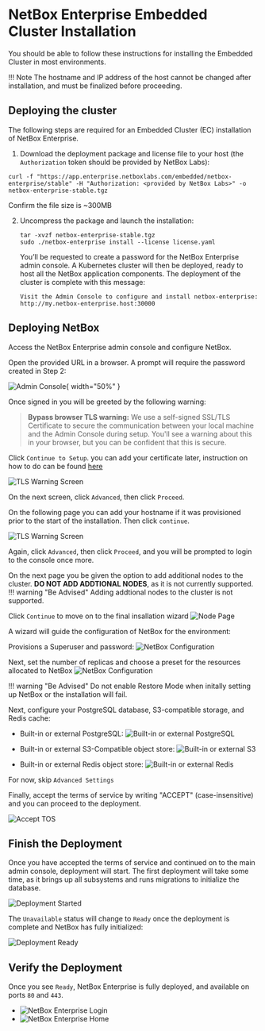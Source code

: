 # NetBox Enterprise Embedded Cluster Installation

You should be able to follow these instructions for installing the Embedded Cluster in most environments.

!!! Note
    The hostname and IP address of the host cannot be changed after installation, and must be finalized before proceeding.

## Deploying the cluster

The following steps are required for an Embedded Cluster (EC) installation of NetBox Enterprise.

1. Download the deployment package and license file to your host (the `Authorization` token should be provided by NetBox Labs):

  ```
  curl -f "https://app.enterprise.netboxlabs.com/embedded/netbox-enterprise/stable" -H "Authorization: <provided by NetBox Labs>" -o netbox-enterprise-stable.tgz
  ```
  Confirm the file size is ~300MB

2. Uncompress the package and launch the installation:

   ```
   tar -xvzf netbox-enterprise-stable.tgz
   sudo ./netbox-enterprise install --license license.yaml
   ```

   You’ll be requested to create a password for the NetBox Enterprise admin console. A Kubernetes cluster will then be deployed, ready to host all the NetBox application components. The deployment of the cluster is complete with this message:

   ```shell {.bash .no-copy} 
   Visit the Admin Console to configure and install netbox-enterprise: http://my.netbox-enterprise.host:30000
   ```

## Deploying NetBox

Access the NetBox Enterprise admin console and configure NetBox.

Open the provided URL in a browser. A prompt will require the password created in Step 2:

![Admin Console](../images/netbox-enterprise/admin-console.png){ width="50%" }

Once signed in you will be greeted by the following warning:

> **Bypass browser TLS warning:**
> We use a self-signed SSL/TLS Certificate to secure the communication 
> between your local machine and the Admin Console during setup. 
> You'll see a warning about this in your browser, but you can be confident 
> that this is secure.

Click `Continue to Setup`. you can add your certificate later, instruction on how to do can be found [here](https://docs.netboxlabs.com/netbox-enterprise/nbe-tls-ingress/)

![TLS Warning Screen](../images/netbox-enterprise/tls_warning.png)

On the next screen, click `Advanced`, then click `Proceed`. 

On the following page you can add your hostname if it was provisioned prior to the start of the installation. Then click `continue`.

![TLS Warning Screen](../images/netbox-enterprise/hostname.png)

Again, click `Advanced`, then click `Proceed`, and you will be prompted to login to the console once more.

On the next page you be given the option to add additional nodes to the cluster. **DO NOT ADD ADDTIONAL NODES**, as it is not currently supported. 
!!! warning "Be Advised"
    Adding addtional nodes to the cluster is not supported. 

Click `Continue` to move on to the final insallation wizard
![Node Page](../images/netbox-enterprise/nodes_page.png)

A wizard will guide the configuration of NetBox for the environment:

Provisions a Superuser and password:
![NetBox Configuration](../images/netbox-enterprise/configure-netbox-enterprise.png)

Next, set the number of replicas and choose a preset for the resources allocated to NetBox
![NetBox Configuration](../images/netbox-enterprise/replicas_resources.png)

!!! warning "Be Advised"
    Do not enable Restore Mode when initally setting up NetBox or the installation will fail.

Next, configure your PostgreSQL database, S3-compatible storage, and Redis cache:

- Built-in or external PostgreSQL:
  ![Built-in or external PostgreSQL](../images/netbox-enterprise/netbox-enterprise-postgres.png)

- Built-in or external S3-Compatible object store:
  ![Built-in or external S3](../images/netbox-enterprise/netbox-enterprise-s3.png)

- Built-in or external Redis object store:
  ![Built-in or external Redis](../images/netbox-enterprise/netbox-enterprise-redis.png)

<!-- Advanced settings to configure plugins and SSO remote authentication, and IPv4/IPv6 compatibility:
  ![Advanced Settings](../images/netbox-enterprise/netbox-enterprise-advanced.png) -->

For now, skip `Advanced Settings` 

Finally, accept the terms of service by writing "ACCEPT" (case-insensitive) and you can proceed to the deployment.

![Accept TOS](../images/netbox-enterprise/netbox-enterprise-accept-tos.png)

## Finish the Deployment

Once you have accepted the terms of service and continued on to the main admin console, deployment will start.
The first deployment will take some time, as it brings up all subsystems and runs migrations to initialize the database.

![Deployment Started](../images/netbox-enterprise/netbox-enterprise-deploy.png)

The `Unavailable` status will change to `Ready` once the deployment is complete and NetBox has fully initialized:

![Deployment Ready](../images/netbox-enterprise/netbox-enterprise-ready.png)

## Verify the Deployment

Once you see `Ready`, NetBox Enterprise is fully deployed, and available on ports `80` and `443`.

- ![NetBox Enterprise Login](../images/netbox-enterprise/netbox-enterprise-login.png)
- ![NetBox Enterprise Home](../images/netbox-enterprise/netbox-enterprise-app-home.png)
